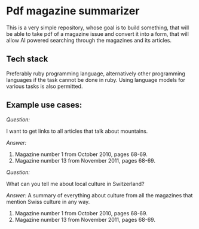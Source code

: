 # Pdf magazine summarizer

This is a very simple repository, whose goal is to build something, that will be able to take pdf of a magazine issue and convert it into a form, that will allow AI powered searching through the magazines and its articles.

## Tech stack

Preferably ruby programming language, alternatively other programming languages if the task cannot be done in ruby. Using language models for various tasks is also permitted.

## Example use cases:

_Question:_

I want to get links to all articles that talk about mountains.

_Answer:_
1. Magazine number 1 from October 2010, pages 68-69.
2. Magazine number 13 from November 2011, pages 68-69.

_Question:_

What can you tell me about local culture in Switzerland?

_Answer:_
A summary of everything about culture from all the magazines that mention Swiss culture in any way.

1. Magazine number 1 from October 2010, pages 68-69.
2. Magazine number 13 from November 2011, pages 68-69.


